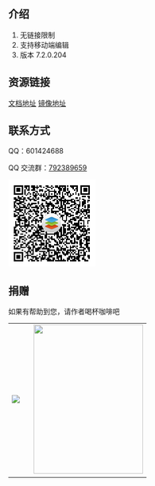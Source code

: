 ## 介绍

1. 无链接限制
2. 支持移动端编辑
3. 版本 7.2.0.204

## 资源链接

[文档地址](https://knoxzhang.gitee.io/ooffice-docs-zh-cn/)
[镜像地址](https://hub.docker.com/r/knoxzhang/oo-ce-docker-license)

## 联系方式

QQ：601424688

QQ 交流群：<a href="https://jq.qq.com/?_wv=1027&k=m01BIUzX" target="_blank">792389659</a>

![qq-group](./docs/public/qq-group.png)

## 捐赠

如果有帮助到您，请作者喝杯咖啡吧

<table>
    <tr>
        <td>
            <image width="220" src="./docs/public/wxpay.JPG">
        </td>
        <td>
        </td>
        <td>            
            <image width="220" height="300" src="./docs/public/alipay.JPG">
        </td>
    </tr>
</table>
